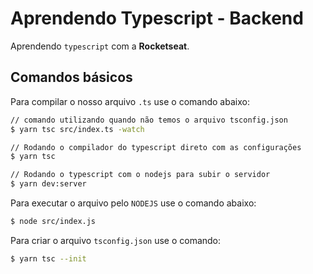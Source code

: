# Aprendendo Typescript - Backend
Aprendendo `typescript` com a **Rocketseat**.

## Comandos básicos
Para compilar o nosso arquivo `.ts` use o comando abaixo:
```bash
// comando utilizando quando não temos o arquivo tsconfig.json
$ yarn tsc src/index.ts -watch

// Rodando o compilador do typescript direto com as configurações
$ yarn tsc

// Rodando o typescript com o nodejs para subir o servidor
$ yarn dev:server
```

Para executar o arquivo pelo `NODEJS` use o comando abaixo:
```bash
$ node src/index.js
```

Para criar o arquivo `tsconfig.json` use o comando:
```bash
$ yarn tsc --init
```
